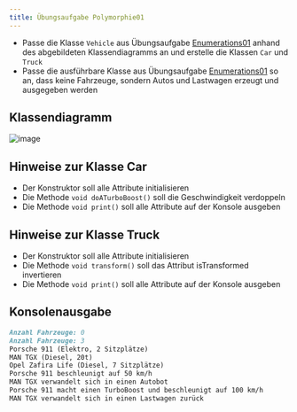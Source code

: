 ```yaml
---
title: Übungsaufgabe Polymorphie01
---
```


- Passe die Klasse `Vehicle` aus Übungsaufgabe [Enumerations01](../enumerations/enumerations01.md) anhand des abgebildeten Klassendiagramms an und erstelle die Klassen `Car` und `Truck`
- Passe die ausführbare Klasse aus Übungsaufgabe [Enumerations01](../enumerations/enumerations01.md) so an, dass keine Fahrzeuge, sondern Autos und Lastwagen erzeugt und ausgegeben werden

## Klassendiagramm
![image](https://user-images.githubusercontent.com/47243617/170883749-a72e4bd8-4059-432e-a648-f5f6bdbfc6ef.png)

## Hinweise zur Klasse Car
- Der Konstruktor soll alle Attribute initialisieren
- Die Methode `void doATurboBoost()` soll die Geschwindigkeit verdoppeln
- Die Methode `void print()` soll alle Attribute auf der Konsole ausgeben

## Hinweise zur Klasse Truck
- Der Konstruktor soll alle Attribute initialisieren
- Die Methode `void transform()` soll das Attribut isTransformed invertieren
- Die Methode `void print()` soll alle Attribute auf der Konsole ausgeben

## Konsolenausgabe

```markdown
Anzahl Fahrzeuge: 0
Anzahl Fahrzeuge: 3
Porsche 911 (Elektro, 2 Sitzplätze)
MAN TGX (Diesel, 20t)
Opel Zafira Life (Diesel, 7 Sitzplätze)
Porsche 911 beschleunigt auf 50 km/h
MAN TGX verwandelt sich in einen Autobot
Porsche 911 macht einen TurboBoost und beschleunigt auf 100 km/h
MAN TGX verwandelt sich in einen Lastwagen zurück 
```
